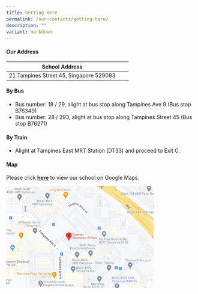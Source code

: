 ```yaml
---
title: Getting Here
permalink: /our-contacts/getting-here/
description: ""
variant: markdown
---
```

#### Our Address

|  **School Address** |   |  |
|----|----|--------|
| 21 Tampines Street 45, Singapore 529093  |   |

#### By Bus
* Bus number: 18 / 29, alight at bus stop along Tampines Ave 9 (Bus stop B76349)
* Bus number: 28 / 293, alight at bus stop along Tampines Street 45 (Bus stop B76271)

#### By Train
* Alight at Tampines East MRT Station (DT33) and proceed to Exit C.

#### Map
Please click <b><a href="https://www.google.com/maps/place/21+Tampines+Street+45,+Singapore+529093/@1.3611031,103.9555435,18.35z/data=!4m5!3m4!1s0x31da3d00df545591:0x4a2ad87dba51b83f!8m2!3d1.3608811!4d103.9562762" target="_blank">here</a></b> to view our school on Google Maps.

<img src="/images/Our%20Contacts/DMN_location.png" style="width:78%">